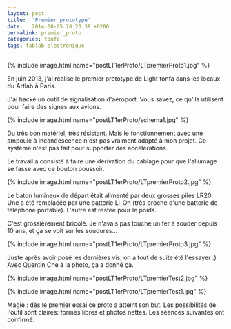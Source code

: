 ```yaml
---
layout: post
title:  'Premier prototype'
date:   2014-08-05 20:20:38 +0200
permalink: premier_proto
categories: tonfa
tags: fablab electronique
---
```


{% include image.html name="postLT1erProto/LTpremierProto1.jpg" %}

En juin 2013, j'ai réalisé le premier prototype de Light tonfa dans les locaux du Artlab à Paris.

J'ai hacké un outil de signalisation d'aéroport. Vous savez, ce qu'ils utilisent pour faire des signes aux avions.

<!--more-->

{% include image.html name="postLT1erProto/schema1.jpg" %}

Du très bon matériel, très résistant. Mais le fonctionnement avec une ampoule à incandescence n'est pas vraiment adapté à mon projet. Ce système n'est pas fait pour supporter des accélérations.

Le travail a consisté à faire une dérivation du cablage pour que l'allumage se fasse avec ce bouton poussoir.

{% include image.html name="postLT1erProto/LTpremierProto2.jpg" %}

Le baton lumineux de départ était alimenté par deux grosses piles LR20. Une a été remplacée par une batterie Li-On (très proche d'une batterie de téléphone portable). L'autre est restée pour le poids.

C'est grossièrement bricolé. Je n'avais pas touché un fer à souder depuis 10 ans, et ça se voit sur les soudures...

{% include image.html name="postLT1erProto/LTpremierProto3.jpg" %}

Juste après avoir posé les dernières vis, on a tout de suite été l'essayer :) Avec Quentin Che à la photo, ça a donné ça.

{% include image.html name="postLT1erProto/LTpremierTest2.jpg" %}

{% include image.html name="postLT1erProto/LTpremierTest1.jpg" %}

Magie : dès le premier essai ce proto a atteint son but. Les possibilités de l'outil sont claires: formes libres et photos nettes. Les séances suivantes ont confirmé.
